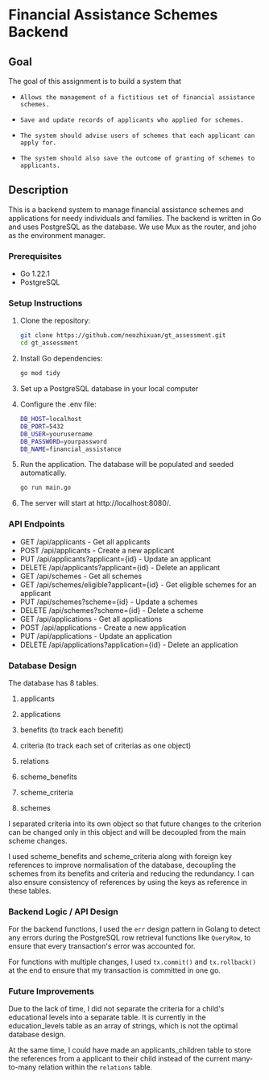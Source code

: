 # Financial Assistance Schemes Backend

## Goal

The goal of this assignment is to build a system that

-     Allows the management of a fictitious set of financial assistance schemes.
-     Save and update records of applicants who applied for schemes.
-     The system should advise users of schemes that each applicant can apply for.
-     The system should also save the outcome of granting of schemes to applicants.

## Description

This is a backend system to manage financial assistance schemes and applications for needy individuals and families. The backend is written in Go and uses PostgreSQL as the database. We use Mux as the router, and joho as the environment manager.

### Prerequisites

- Go 1.22.1
- PostgreSQL

### Setup Instructions

1. Clone the repository:

   ```bash
   git clone https://github.com/neozhixuan/gt_assessment.git
   cd gt_assessment
   ```

2. Install Go dependencies:

   ```bash
   go mod tidy
   ```

3. Set up a PostgreSQL database in your local computer

4. Configure the .env file:

   ```bash
   DB_HOST=localhost
   DB_PORT=5432
   DB_USER=yourusername
   DB_PASSWORD=yourpassword
   DB_NAME=financial_assistance
   ```

5. Run the application. The database will be populated and seeded automatically.

   ```bash
   go run main.go
   ```

6. The server will start at http://localhost:8080/.

### API Endpoints

- GET /api/applicants - Get all applicants
- POST /api/applicants - Create a new applicant
- PUT /api/applicants?applicant={id} - Update an applicant
- DELETE /api/applicants?applicant={id} - Delete an applicant
- GET /api/schemes - Get all schemes
- GET /api/schemes/eligible?applicant={id} - Get eligible schemes for an applicant
- PUT /api/schemes?scheme={id} - Update a schemes
- DELETE /api/schemes?scheme={id} - Delete a scheme
- GET /api/applications - Get all applications
- POST /api/applications - Create a new application
- PUT /api/applications - Update an application
- DELETE /api/applications?application={id} - Delete an application

### Database Design

The database has 8 tables.

1. applicants

2. applications

3. benefits (to track each benefit)

4. criteria (to track each set of criterias as one object)

5. relations

6. scheme_benefits

7. scheme_criteria

8. schemes

I separated criteria into its own object so that future changes to the criterion can be changed only in this object and will be decoupled from the main scheme changes.

I used scheme_benefits and scheme_criteria along with foreign key references to improve normalisation of the database, decoupling the schemes from its benefits and criteria and reducing the redundancy. I can also ensure consistency of references by using the keys as reference in these tables.

### Backend Logic / API Design

For the backend functions, I used the `err` design pattern in Golang to detect any errors during the PostgreSQL row retrieval functions like `QueryRow`, to ensure that every transaction's error was accounted for.

For functions with multiple changes, I used `tx.commit()` and `tx.rollback()` at the end to ensure that my transaction is committed in one go.

### Future Improvements

Due to the lack of time, I did not separate the criteria for a child's educational levels into a separate table. It is currently in the education_levels table as an array of strings, which is not the optimal database design.

At the same time, I could have made an applicants_children table to store the references from a applicant to their child instead of the current many-to-many relation within the `relations` table.
